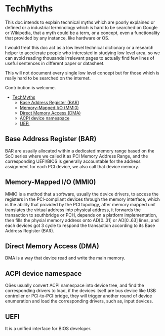 # TechMyths
This doc intends to explain technical myths which are poorly explained or defined or a industrial terminology which is hard to be searched on Google or Wikipedia, that a myth could be a term, or a concept, even a functionality that provided by any instance, like hardware or OS.

I would treat this doc act as a low level technical dictionary or a research helper to accelerate people who interested in studying low level area, so we can avoid reading thousands irrelevant pages to actually find few lines of useful sentences in different paper or datasheet.

This will not document every single low level concept but for those which is really hard to be searched on the internet.

Contribution is welcome.

- [TechMyths](#techmyths)
  - [Base Address Register (BAR)](#base-address-register-bar)
  - [Memory-Mapped I/O (MMI0)](#memory-mapped-io-mmi0)
  - [Direct Memory Access (DMA)](#direct-memory-access-dma)
  - [ACPI device namespace](#acpi-device-namespace)
  - [UEFI](#uefi)

## Base Address Register (BAR)
BAR are usually allocated within a dedicated memory range based on the SoC series where we called it as PCI Memory Address Range, and the corresponding UEFI/BIOS is generally accountable for the address assignment for each PCI device, we also call that device memory.

## Memory-Mapped I/O (MMI0)
MMIO is a method that a software, usually the device drivers, to access the registers in the PCI-compliant devices through the memory interface, which is the ability that provided by the PCI topology, after memory mapped unit translates the virtual address into physical address, it forwards the transaction to southbridge or PCH, depends on a platform implementation, then fills the physial memory address onto AD[0..31] or AD[0..63] lines, and each devices got 3 cycle to respond the transaction according to its Base Address Register (BAR).

## Direct Memory Access (DMA)
DMA is a way that device read and write the main memory.

## ACPI device namespace
OSes usually convert ACPI namespace into device tree, and find the corresponding drivers to load, if the devices itself are bus device like USB controller or PCI-to-PCI bridge, they will trigger another round of device enumeration and load the corresponding drivers, such as, input devices.

## UEFI
It is a unified interface for BIOS developer.

